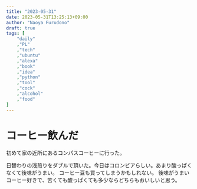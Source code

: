 ```yaml
---
title: "2023-05-31"
date: 2023-05-31T13:25:13+09:00
author: "Naoya Furudono"
draft: true
tags: [
    "daily"
    ,"PL"
    ,"tech"
    ,"ubuntu"
    ,"alexa"
    ,"book"
    ,"idea"
    ,"python"
    ,"tool"
    ,"cock"
    ,"alcohol"
    ,"food"
]
---
```


# コーヒー飲んだ

初めて家の近所にあるコンパスコーヒーに行った。

日替わりの浅煎りをダブルで頂いた。今日はコロンビアらしい。あまり酸っぱくなくて後味がうまい。
コーヒー豆も買ってしまうかもしれない。
後味がうまいコーヒー好きで、苦くても酸っぱくても多少ならどちらもおいしいと思う。

